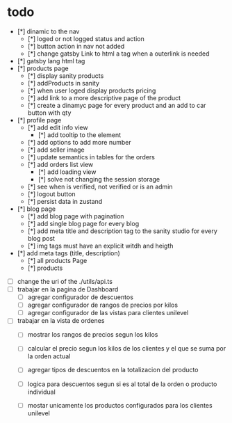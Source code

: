# todo

* [*] dinamic to the nav
  * [*] loged or not logged status and action
  * [*] button action in nav not added
  * [*] change gatsby Link to html a tag when a outerlink is needed
* [*] gatsby lang html tag
* [*] products page
  * [*] display sanity products
  * [*] addProducts in sanity
  * [*] when user loged display products pricing
  * [*] add link to a more descriptive page of the product
  * [*] create a dinamyc page for every product and an add to car button with qty
* [*] profile page
  * [*] add edit info view
    * [*] add tooltip to the element
  * [*] add options to add more number
  * [*] add seller image
  * [*] update semantics in tables for the orders
  * [*] add orders list view
    * [*] add loading view
    * [*] solve not changing the session storage
  * [*] see when is verified, not verified or is an admin
  * [*] logout button
  * [*] persist data in zustand
* [*] blog page
  * [*] add blog page with pagination
  * [*] add single blog page for every blog
  * [*] add meta title and description tag to the sanity studio for every blog post
  * [*] img tags must have an explicit witdh and heigth
* [*] add meta tags (title, description)
  * [*] all products Page
  * [*] products
* [ ] change the uri of the ./utils/api.ts
* [ ] trabajar en la pagina de Dashboard
  * [ ] agregar configurador de descuentos
  * [ ] agregar configurador de rangos de precios por kilos
  * [ ] agregar configurador de las vistas para clientes unilevel
* [ ] trabajar en la vista de ordenes
  * [ ] mostrar los rangos de precios segun los kilos
  * [ ] calcular el precio segun los kilos de los clientes y el que se suma por la orden actual
  * [ ] agregar tipos de descuentos en la totalizacion del producto
  * [ ] logica para descuentos segun si es al total de la orden o
    producto individual
  * [ ] mostar unicamente los productos configurados para los clientes unilevel
  